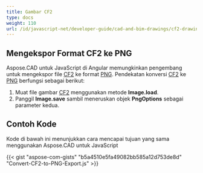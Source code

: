 ```yaml
---
title: Gambar CF2
type: docs
weight: 110
url: /id/javascript-net/developer-guide/cad-and-bim-drawings/cf2-drawings/
---
```


## **Mengekspor Format CF2 ke PNG**

Aspose.CAD untuk JavaScript di Angular memungkinkan pengembang untuk mengekspor file [CF2](https://docs.fileformat.com/cad/cf2/) ke format [PNG](https://docs.fileformat.com/image/png/).
Pendekatan konversi [CF2](https://docs.fileformat.com/cad/cf2/) ke [PNG](https://docs.fileformat.com/image/png/) berfungsi sebagai berikut:

1. Muat file gambar [CF2](https://docs.fileformat.com/cad/cf2/) menggunakan metode **Image.load**.
2. Panggil **Image.save** sambil meneruskan objek **PngOptions** sebagai parameter kedua.

## Contoh Kode

Kode di bawah ini menunjukkan cara mencapai tujuan yang sama menggunakan Aspose.CAD untuk JavaScript

{{< gist "aspose-com-gists" "b5a4510e5fa49082bb585a12d753de8d" "Convert-CF2-to-PNG-Export.js" >}}
